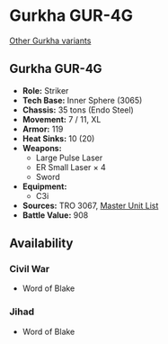 # Gurkha GUR-4G

[Other Gurkha variants](../gurkha.md)

## Gurkha GUR-4G
- **Role:** Striker
- **Tech Base:** Inner Sphere (3065)
- **Chassis:** 35 tons (Endo Steel)
- **Movement:** 7 / 11, XL
- **Armor:** 119
- **Heat Sinks:** 10 (20)
- **Weapons:**
  - Large Pulse Laser
  - ER Small Laser × 4
  - Sword
- **Equipment:**
  - C3i
- **Sources:** TRO 3067, [Master Unit List](http://masterunitlist.info/Unit/Details/4254/gurkha-gur-4g)
- **Battle Value:** 908

## Availability

### Civil War
- Word of Blake

### Jihad
- Word of Blake


